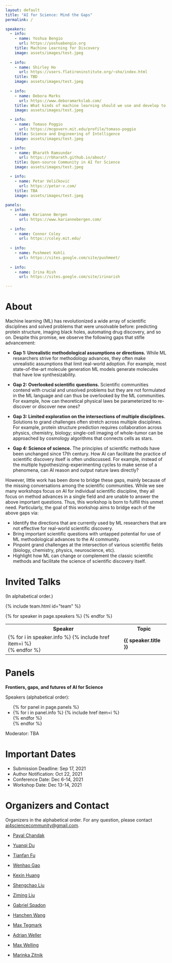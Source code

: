```yaml
---
layout: default
title: "AI for Science: Mind the Gaps"
permalink: /

speakers:
  - info:
    - name: Yoshua Bengio
      url: https://yoshuabengio.org
    title: Machine Learning for Discovery
    image: assets/images/test.jpeg
  
  - info:
    - name: Shirley Ho
      url: https://users.flatironinstitute.org/~sho/index.html
    title: TBD
    image: assets/images/test.jpeg
    
  - info:
    - name: Debora Marks
      url: https://www.deboramarkslab.com/
    title: What kinds of machine learning should we use and develop to accelerate biomedical discovery?
    image: assets/images/test.jpeg

  - info:
    - name: Tomaso Poggio
      url: https://mcgovern.mit.edu/profile/tomaso-poggio
    title: Science and Engineering of Intelligence
    image: assets/images/test.jpeg

  - info:
    - name: Bharath Ramsundar
      url: https://rbharath.github.io/about/
    title: Open-source Community in AI for Science
    image: assets/images/test.jpeg

  - info:
    - name: Petar Veličković
      url: https://petar-v.com/
    title: TBA
    image: assets/images/test.jpeg
    
panels:
  - info:
    - name: Karianne Bergen
      url: https://www.kariannebergen.com/
      
  - info:
    - name: Connor Coley
      url: https://coley.mit.edu/
      
  - info:
    - name: Pushmeet Kohli
      url: https://sites.google.com/site/pushmeet/
      
  - info:
    - name: Irina Rish
      url: https://sites.google.com/site/irinarish

---
```


# About

Machine learning (ML) has revolutionized a wide array of scientific disciplines and solved problems that were unsolvable before: predicting protein structure, imaging black holes, automating drug discovery, and so on. Despite this promise, we observe the following gaps that stifle advancement:

+ **Gap 1: Unrealistic methodological assumptions or directions.** While ML researchers strive for methodology advances, they often make unrealistic assumptions that limit real-world adoption. For example, most state-of-the-art molecule generation ML models generate molecules that have low synthesizability.

+ **Gap 2: Overlooked scientific questions.** Scientific communities contend with crucial and unsolved problems but they are not formulated in the ML language and can thus be overlooked by the ML communities. For example, how can theoretical physical laws be parameterized to re-discover or discover new ones?

+ **Gap 3: Limited exploration on the intersections of multiple disciplines.** Solutions to grand challenges often stretch across multiple disciplines. For example, protein structure prediction requires collaboration across physics, chemistry, biology; single-cell imaging of whole-tumor can be approached by cosmology algorithms that connects cells as stars. 

+ **Gap 4: Science of science.** The principles of scientific methods have been unchanged since 17th century. How AI can facilitate the practice of scientific discovery itself is often undiscussed. For example, instead of the multiple hypothesizing-experimenting cycles to make sense of a phenomena, can AI reason and output nature laws directly?

However, little work has been done to bridge these gaps, mainly because of the missing conversations among the scientific communities. While we see many workshops focus on AI for individual scientific discipline, they all focus on method advances in a single field and are unable to answer the above important questions. Thus, this workshop is born to fulfill this unmet need. Particularly, the goal of this workshop aims to bridge each of the above gaps via:
+ Identify the directions that are currently used by ML researchers that are not effective for real-world scientific discovery. 
+ Bring important scientific questions with untapped potential for use of ML methodological advances to the AI community. 
+ Pinpoint grand challenges at the intersection of various scientific fields (biology, chemistry, physics, neuroscience, etc).
+ Highlight how ML can change or complement the classic scientific methods and facilitate the science of scientific discovery itself.

# Invited Talks

(In alphabetical order.)

<!-----
Topic: **Machine Learning for Discovery**

Speaker: [Yoshua Bengio (confirmed)](https://yoshuabengio.org/)

Topic: **TBA**

Speaker: [Shirley Ho (confirmed)](https://users.flatironinstitute.org/~sho/index.html)

Topic: **What kinds of machine learning should we use and develop to accelerate biomedical discovery?**

Speaker: [Debora Marks (confirmed)](https://www.deboramarkslab.com/)

Topic: **Science and Engineering of Intelligence**

Speaker: [Tomaso Poggio (confirmed)](https://mcgovern.mit.edu/profile/tomaso-poggio/)

Topic: **Open-source Community in AI for Science**

Speaker: [Bharath Ramsundar (confirmed)](https://rbharath.github.io/about/)

Topic: **TBA**

Speaker: [Petar Veličković (confirmed)](https://petar-v.com/)

---->

{% include team.html id="team" %}

<table>
  <tr>
    <th>Speaker</th>
    <th>Topic</th>
  </tr>
  {% for speaker in page.speakers %}
    <tr>
      <td>
      {% for i in speaker.info %}
        {% include href item=i %}<br>
      {% endfor %}
      </td>
      <td><b>{{ speaker.title }}</b></td>
    </tr>
  {% endfor %}
</table>

# Panels

**Frontiers, gaps, and futures of AI for Science**

Speakers (alphabetical order): 
<!----
[Karianne Bergen (confirmed)](https://www.kariannebergen.com/), [Connor Coley (confirmed)](https://coley.mit.edu/), [Pushmeet Kohli (confirmed)](https://sites.google.com/site/pushmeet/), [Irina Rish (confirmed)](https://sites.google.com/site/irinarish)
---->


<ul>
{% for panel in page.panels %}
<li>
{% for i in panel.info %}
    {% include href item=i %}<br>
{% endfor %}
</li>
{% endfor %}
</ul>

Moderator: TBA

# Important Dates

- Submission Deadline: Sep 17, 2021
- Author Notification: Oct 22, 2021
- Conference Date: Dec 6-14, 2021
- Workshop Date: Dec 13-14, 2021

# Organizers and Contact

Organizers in the alphabetical order. For any question, please contact [ai4sciencecommunity@gmail.com](mailto:ai4sciencecommunity@gmail.com).

- [Payal Chandak](https://www.payalchandak.com/)
- [Yuanqi Du](https://yuanqidu.github.io/)
- [Tianfan Fu](https://futianfan.github.io/)
- [Wenhao Gao](https://scholar.google.com/citations?user=s4eywrUAAAAJ&hl=en)
- [Kexin Huang](https://www.kexinhuang.com/)
- [Shengchao Liu](https://chao1224.github.io/)
- [Ziming Liu](https://kindxiaoming.github.io/)
- [Gabriel Spadon](https://www.spadon.com.br/)
- [Hanchen Wang](https://hansen7.github.io/)

- [Max Tegmark](https://space.mit.edu/home/tegmark/)
- [Adrian Weller](http://mlg.eng.cam.ac.uk/adrian/)
- [Max Welling](https://staff.fnwi.uva.nl/m.welling/)
- [Marinka Zitnik](https://zitniklab.hms.harvard.edu/)
